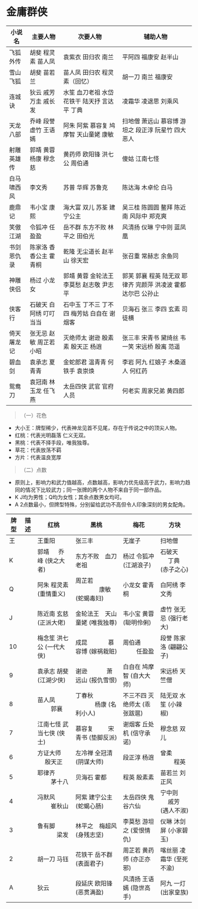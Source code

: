 # 金庸群侠

| 小说名     | 主要人物                   | 次要人物                                        | 辅助人物                                                         |
| ---------- | -------------------------- | ----------------------------------------------- | ---------------------------------------------------------------- |
| 飞狐外传   | 胡斐  程灵素  苗人凤       | 袁紫衣  田归农  南兰                            | 平阿四  福康安  赵半山                                           |
| 雪山飞狐   | 胡斐  苗若兰               | 苗人凤  田归农  程灵素（回忆）                  | 胡一刀  南兰  福康安                                             |
| 连城诀     | 狄云 戚芳  万圭  戚长发    | 水笙 血刀老祖 水岱  花铁干  陆天抒  言达平 丁典 | 凌霜华  凌退思 刘乘风                                            |
| 天龙八部   | 乔峰  段誉  虚竹  王语嫣   | 阿朱  阿紫  慕容复  鸠摩智  天山童姥 康敏       | 扫地僧 萧远山 慕容博 游坦之  段正淳  阮星竹  四大恶人            |
| 射雕英雄传 | 郭靖  黄蓉  杨康  穆念慈   | 黄药师  欧阳锋  洪七公  周伯通                  | 傻姑  江南七怪                                                   |
| 白马啸西风 | 李文秀                     | 苏普  华辉  苏鲁克                              | 陈达海  木卓伦  白马                                             |
| 鹿鼎记     | 韦小宝  康熙               | 海大富  双儿  苏荃  建宁公主                    | 吴三桂 陈圆圆  鳌拜  陈近南  风际中 郑克爽                       |
| 笑傲江湖   | 令狐冲  任盈盈             | 岳不群  东方不败  林平之  田伯光                | 风清扬  仪琳  宁中则  蓝凤凰                                     |
| 书剑恩仇录 | 陈家洛  香香公主  霍青桐   | 乾隆  无尘道长  赵半山  徐天宏                  | 张召重  常赫志  余鱼同                                           |
| 神雕侠侣   | 杨过  小龙女               | 郭靖  黄蓉  金轮法王    李莫愁 赵志敬 尹志平    | 郭芙 郭襄 程英  陆无双  耶律齐  完颜萍 洪凌波 霍都 达尔巴 公孙止 |
| 侠客行     | 石破天 白阿绣 叮叮当当     | 石中玉  丁不三  丁不四 梅芳姑 白自在 谢烟客     | 贝海石     张三 李四   玄素 司徒横                               |
| 倚天屠龙记 | 张无忌  赵敏  周芷若  小昭 | 灭绝师太  谢逊  殷素素  殷天正  杨逍            | 张三丰 宋青书 黛绮丝 韦一笑  宋远桥  殷离  范遥                  |
| 碧血剑     | 袁承志  夏青青             | 金蛇郎君  温青青  何铁手  袁崇焕                | 李岩  阿九  红娘子  木桑道人  何红药                             |
| 鸳鸯刀     | 袁冠南  林玉龙 任飞燕      | 太岳四侠 武官  官府人员                         | 何老实  周家兄弟  黄四郎                                         |


>（一）花色
- 大小王：牌型稀少，代表神龙见首不见尾，存在于传说之中的顶尖人物。
- 红桃：代表光明磊落 仁义无双。
- 黑桃：代表不择手段，唯我独尊。
- 草花：代表放荡不羁
- 方片：代表温良宽厚


>（二）点数
- 原则上，影响力和武力值越高，点数越高，影响力优先级高于武力，影响力趋同的情况下比较武力；同一张牌的两个人物不来自于同一部作品。
- K J均为男性；Q均为女性；其余点数男女均可。
- A 2点数最小，但牌型特殊，分别留给武功不高但令人印象深刻的男女配角。


| 牌型 | 描述 | 红桃                      | 黑桃                           | 梅花                         | 方块                       |
| ---- | ---- | ------------------------- | ------------------------------ | ---------------------------- | -------------------------- |
| 王   |      | 王重阳                    | 张三丰                         | 无崖子                       | 扫地僧                     |
| K    |      | 郭靖 　 乔峰 (侠之大者)   | 东方不败　血刀老祖             | 杨过  令狐冲 (江湖浪子)      | 石破天 　 丁典  (赤子之心) |
| Q    |      | 阿朱  程灵素 (重情重义)   | 周芷若 　　　　康敏 (蛇蝎毒妇) | 小龙女   霍青桐              | 白阿绣    李文秀           |
| J    |      | 陈近南  玄慈 (正派大佬)   | 金轮法王　天山童姥 (唯我独尊)  | 韦小宝     黄蓉 (聪明伶俐)   | 虚竹 张无忌 (强行老大)     |
| 10   |      | 梅念笙 洪七公 (一代大侠)  | 成昆 　　　 慕容博  (嫁祸栽赃) | 周伯通 　　 任盈盈           | 段誉    陈家洛 (翩翩公子)  |
| 9    |      | 袁承志  胡斐 (江湖少侠)   | 谢逊 　　　萧远山 (报仇雪恨)   | 白自在 鸠摩智 (自大大师)     | 宋远桥 天竺僧              |
| 8    |      | 苗人凤 　　 郭襄          | 丁春秋 　　　 杨康 (名利小人)  | 不三不四 灭绝师太 (乖张跋扈) | 陆无双  水笙  (小辣椒)     |
| 7    |      | 江南七怪  武当七侠 (侠士) | 慕容复 　　 宋青书 (垫脚反派)  | 谢烟客 丘处机 (信守承诺)     | 穆念慈  双儿               |
| 6    |      | 方证大师 　 殷天正        | 左冷禅  全冠清  (阴谋大师)     | 段正淳          杨逍         | 曾柔 　　 程英             |
| 5    |      | 耶律齐 　　 茅十八        | 贝海石 霍都                    | 程英       殷素素            | 苗若兰  刘正风             |
| 4    |      | 冯默风 　　 崔秋山        | 阿紫 建宁公主  (蛇蝎心肠)      | 太岳四侠 鬼谷六仙            | 宁中则 　 戚芳 (遇人不淑)  |
| 3    |      | 鲁有脚 　　　 梁发        | 林平之　梅超风  (身残志坚)     | 李莫愁  游坦之 (爱恨情仇)    | 仪琳  沐剑屏 (小家碧玉)    |
| 2    |      | 胡一刀       马钰         | 花铁干  岳不群  (表面君子)     | 周芷若  黄药师 (亦正亦邪)    | 喀丝丽  凌霜华 (至死不渝)  |
| A    |      | 狄云                      | 段延庆  欧阳锋  (恶贯满盈)     | 风清扬  王语嫣 (隐世高手)    | 阿九 一灯  (出家皇族)      |
